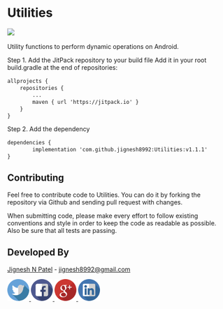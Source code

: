 # Utilities
 [![](https://jitpack.io/v/jignesh8992/Utilities.svg)](https://jitpack.io/#jignesh8992/Utilities)
 
 Utility functions to perform dynamic operations on Android.  

 
 Step 1. Add the JitPack repository to your build file
Add it in your root build.gradle at the end of repositories:

	allprojects {
		repositories {
			...
			maven { url 'https://jitpack.io' }
		}
	}
Step 2. Add the dependency

	dependencies {
	        implementation 'com.github.jignesh8992:Utilities:v1.1.1'
	}

## Contributing
Feel free to contribute code to Utilities. You can do it by forking the repository via Github and sending pull request with changes.

When submitting code, please make every effort to follow existing conventions and style in order to keep the code as readable as possible. Also be sure that all tests are passing.
 
## Developed By
[Jignesh N Patel](https://github.com/jignesh8992) - [jignesh8992@gmail.com](https://mail.google.com/mail/u/0/?view=cm&fs=1&to=jignesh8992@gmail.com&su=https://github.com/jignesh8992/Battery-Information&body=&bcc=jignesh8992@gmail.com&tf=1)

  
  <a href="https://twitter.com/jignesh8992" rel="nofollow">
  <img alt="Follow me on Facebook" 
       height="50" width="50"
       src="https://github.com/jignesh8992/Battery-Information/blob/master/social/twitter.png" 
       style="max-width:100%;">
  </a>
  
  <a href="https://www.facebook.com/jignesh8992" rel="nofollow">
  <img alt="Follow me on Facebook" 
       height="50" width="50" 
       src="https://github.com/jignesh8992/Battery-Information/blob/master/social/facebook.png" 
       style="max-width:100%;">
  </a>

  <a href="https://plus.google.com/+JigneshPatelN" rel="nofollow">
  <img alt="Follow me on Google+" 
       height="50" width="50" 
       src="https://github.com/jignesh8992/Battery-Information/blob/master/social/google-plus.png" 
       style="max-width:100%;">
  </a>

  <a href="https://www.linkedin.com/in/jignesh8992/" rel="nofollow">
  <img alt="Follow me on LinkedIn" 
       height="50" width="50" 
       src="https://github.com/jignesh8992/Battery-Information/blob/master/social/linkedin.png" 
       style="max-width:100%;">
  </a>
